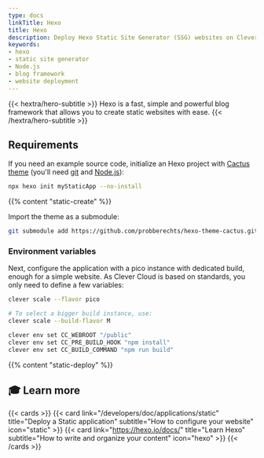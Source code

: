 ```yaml
---
type: docs
linkTitle: Hexo
title: Hexo
description: Deploy Hexo Static Site Generator (SSG) websites on Clever Cloud with step-by-step tutorial and configuration guide
keywords:
- hexo
- static site generator
- Node.js
- blog framework
- website deployment
---
```


{{< hextra/hero-subtitle >}}
  Hexo is a fast, simple and powerful blog framework that allows you to create static websites with ease.
{{< /hextra/hero-subtitle >}}

## Requirements

If you need an example source code, initialize an Hexo project with [Cactus theme](https://github.com/probberechts/hexo-theme-cactus) (you'll need [git](https://git-scm.com/book/en/v2/Getting-Started-Installing-Git) and [Node.js](https://nodejs.org/en/learn/getting-started/how-to-install-nodejs)):
```bash
npx hexo init myStaticApp --no-install
```

{{% content "static-create" %}}

Import the theme as a submodule:

```bash
git submodule add https://github.com/probberechts/hexo-theme-cactus.git themes/cactus
```

### Environment variables

Next, configure the application with a pico instance with dedicated build, enough for a simple website. As Clever Cloud is based on standards, you only need to define a few variables:

```bash
clever scale --flavor pico

# To select a bigger build instance, use:
clever scale --build-flavor M

clever env set CC_WEBROOT "/public"
clever env set CC_PRE_BUILD_HOOK "npm install"
clever env set CC_BUILD_COMMAND "npm run build"
```

{{% content "static-deploy" %}}

## 🎓 Learn more

{{< cards >}}
  {{< card link="/developers/doc/applications/static" title="Deploy a Static application" subtitle="How to configure your website" icon="static" >}}
  {{< card link="https://hexo.io/docs/" title="Learn Hexo" subtitle="How to write and organize your content" icon="hexo" >}}
{{< /cards >}}
